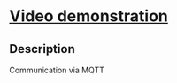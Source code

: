 # [Video demonstration](https://drive.google.com/drive/folders/10GxMOCVUrFUTgPWdtNuPgbwsTmPs7E9B?usp=sharing)
## Description
Communication via MQTT
